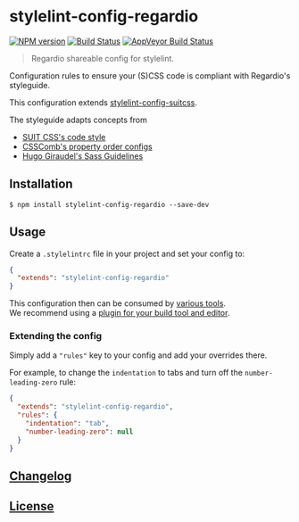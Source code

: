 # stylelint-config-regardio
[![NPM version](http://img.shields.io/npm/v/stylelint-config-regardio.svg)](https://www.npmjs.org/package/stylelint-config-regardio) [![Build Status](https://travis-ci.org/regardio/stylelint-config-regardio.svg?branch=master)](https://travis-ci.org/regardio/stylelint-config-regardio) [![AppVeyor Build Status](https://ci.appveyor.com/api/projects/status/adop4iufcxo5fxx6?svg=true)](https://ci.appveyor.com/project/bmatzner/stylelint-config-regardio)

> Regardio shareable config for stylelint.

Configuration rules to ensure your (S)CSS code is compliant with Regardio's styleguide.

This configuration extends [stylelint-config-suitcss](https://github.com/suitcss/stylelint-config-suitcss).

The styleguide adapts concepts from 
- [SUIT CSS's code style](https://github.com/suitcss/suit/blob/master/doc/STYLE.md)
- [CSSComb's property order configs](https://github.com/csscomb/csscomb.js/tree/dev/config)
- [Hugo Giraudel's Sass Guidelines](https://sass-guidelin.es/)

## Installation

```console
$ npm install stylelint-config-regardio --save-dev
```

## Usage

Create a `.stylelintrc` file in your project and set your config to:

```json
{
  "extends": "stylelint-config-regardio"
}
```

This configuration then can be consumed by [various tools](http://stylelint.io/#quick-start).  
We recommend using a [plugin for your build tool and editor](http://stylelint.io/user-guide/complementary-tools/#build-tool-plugins).

### Extending the config

Simply add a `"rules"` key to your config and add your overrides there.

For example, to change the `indentation` to tabs and turn off the `number-leading-zero` rule:


```json
{
  "extends": "stylelint-config-regardio",
  "rules": {
    "indentation": "tab",
    "number-leading-zero": null
  }
}
```

## [Changelog](CHANGELOG.md)

## [License](LICENSE)
